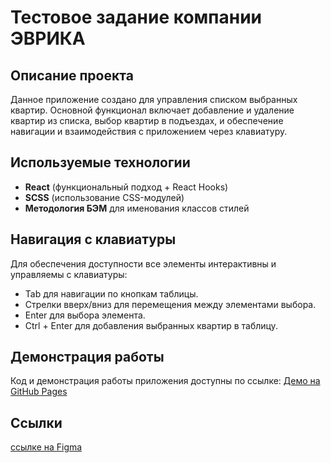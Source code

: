 # Тестовое задание компании ЭВРИКА

## Описание проекта

Данное приложение создано для управления списком выбранных квартир. Основной функционал включает добавление и удаление квартир из списка, выбор квартир в подъездах, и обеспечение навигации и взаимодействия с приложением через клавиатуру.

## Используемые технологии

- **React** (функциональный подход + React Hooks)
- **SCSS** (использование CSS-модулей)
- **Методология БЭМ** для именования классов стилей

## Навигация с клавиатуры

Для обеспечения доступности все элементы интерактивны и управляемы с клавиатуры:

- Tab для навигации по кнопкам таблицы.
- Стрелки вверх/вниз для перемещения между элементами выбора.
- Enter для выбора элемента.
- Ctrl + Enter для добавления выбранных квартир в таблицу.

## Демонстрация работы

Код и демонстрация работы приложения доступны по ссылке:
[Демо на GitHub Pages](https://ras-svet.github.io/eureka-test/)

## Ссылки
[ссылке на Figma](https://www.figma.com/design/4xl2CPvC0Yj89HE16T8Qpv/Test-(Copy)?node-id=0-1&t=7YX9QQ2kzRtiZSII-0)